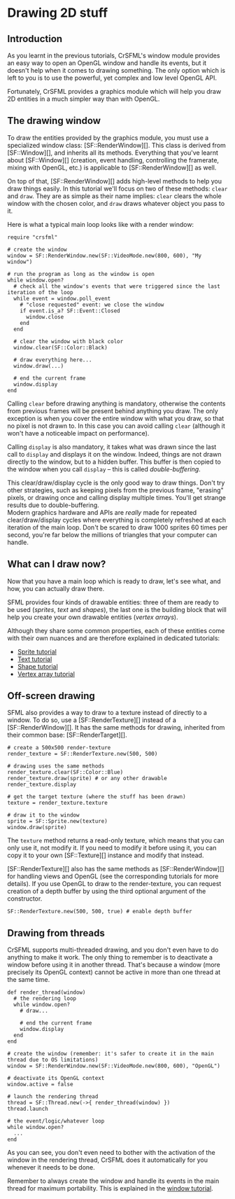# Drawing 2D stuff

## Introduction

As you learnt in the previous tutorials, CrSFML's window module provides an easy way to open an OpenGL window and handle its events, but it doesn't help when it comes to drawing something. The only option which is left to you is to use the powerful, yet complex and low level OpenGL API.

Fortunately, CrSFML provides a graphics module which will help you draw 2D entities in a much simpler way than with OpenGL.

## The drawing window

To draw the entities provided by the graphics module, you must use a specialized window class: [SF::RenderWindow][]. This class is derived from [SF::Window][], and inherits all its methods. Everything that you've learnt about [SF::Window][] (creation, event handling, controlling the framerate, mixing with OpenGL, etc.) is applicable to [SF::RenderWindow][] as well.

On top of that, [SF::RenderWindow][] adds high-level methods to help you draw things easily. In this tutorial we'll focus on two of these methods: `clear` and `draw`. They are as simple as their name implies: `clear` clears the whole window with the chosen color, and `draw` draws whatever object you pass to it.

Here is what a typical main loop looks like with a render window:

```crystal
require "crsfml"

# create the window
window = SF::RenderWindow.new(SF::VideoMode.new(800, 600), "My window")

# run the program as long as the window is open
while window.open?
  # check all the window's events that were triggered since the last iteration of the loop
  while event = window.poll_event
    # "close requested" event: we close the window
    if event.is_a? SF::Event::Closed
      window.close
    end
  end

  # clear the window with black color
  window.clear(SF::Color::Black)

  # draw everything here...
  window.draw(...)

  # end the current frame
  window.display
end
```

Calling `clear` before drawing anything is mandatory, otherwise the contents from previous frames will be present behind anything you draw. The only exception is when you cover the entire window with what you draw, so that no pixel is not drawn to. In this case you can avoid calling `clear` (although it won't have a noticeable impact on performance).

Calling `display` is also mandatory, it takes what was drawn since the last call to `display` and displays it on the window. Indeed, things are not drawn directly to the window, but to a hidden buffer. This buffer is then copied to the window when you call `display` – this is called *double-buffering*.

This clear/draw/display cycle is the only good way to draw things. Don't try other strategies, such as keeping pixels from the previous frame, "erasing" pixels, or drawing once and calling display multiple times. You'll get strange results due to double-buffering.  
Modern graphics hardware and APIs are *really* made for repeated clear/draw/display cycles where everything is completely refreshed at each iteration of the main loop. Don't be scared to draw 1000 sprites 60 times per second, you're far below the millions of triangles that your computer can handle.

## What can I draw now?

Now that you have a main loop which is ready to draw, let's see what, and how, you can actually draw there.

SFML provides four kinds of drawable entities: three of them are ready to be used (*sprites*, *text* and *shapes*), the last one is the building block that will help you create your own drawable entities (*vertex arrays*).

Although they share some common properties, each of these entities come with their own nuances and are therefore explained in dedicated tutorials:

* [Sprite tutorial](sprite.md "Learn how to create and draw sprites")
* [Text tutorial](text.md "Learn how to create and draw text")
* [Shape tutorial](shape.md "Learn how to create and draw shapes")
* [Vertex array tutorial](vertex-array.md "Learn how to create and draw vertex arrays")

## Off-screen drawing

SFML also provides a way to draw to a texture instead of directly to a window. To do so, use a [SF::RenderTexture][] instead of a [SF::RenderWindow][]. It has the same methods for drawing, inherited from their common base: [SF::RenderTarget][].

```crystal
# create a 500x500 render-texture
render_texture = SF::RenderTexture.new(500, 500)

# drawing uses the same methods
render_texture.clear(SF::Color::Blue)
render_texture.draw(sprite) # or any other drawable
render_texture.display

# get the target texture (where the stuff has been drawn)
texture = render_texture.texture

# draw it to the window
sprite = SF::Sprite.new(texture)
window.draw(sprite)
```

The `texture` method returns a read-only texture, which means that you can only use it, not modify it. If you need to modify it before using it, you can copy it to your own [SF::Texture][] instance and modify that instead.

[SF::RenderTexture][] also has the same methods as [SF::RenderWindow][] for handling views and OpenGL (see the corresponding tutorials for more details). If you use OpenGL to draw to the render-texture, you can request creation of a depth buffer by using the third optional argument of the constructor.

```crystal
SF::RenderTexture.new(500, 500, true) # enable depth buffer
```

## Drawing from threads

CrSFML supports multi-threaded drawing, and you don't even have to do anything to make it work. The only thing to remember is to deactivate a window before using it in another thread. That's because a window (more precisely its OpenGL context) cannot be active in more than one thread at the same time.

```crystal
def render_thread(window)
  # the rendering loop
  while window.open?
    # draw...

    # end the current frame
    window.display
  end
end

# create the window (remember: it's safer to create it in the main thread due to OS limitations)
window = SF::RenderWindow.new(SF::VideoMode.new(800, 600), "OpenGL")

# deactivate its OpenGL context
window.active = false

# launch the rendering thread
thread = SF::Thread.new(->{ render_thread(window) })
thread.launch

# the event/logic/whatever loop
while window.open?
  ...
end
```

As you can see, you don't even need to bother with the activation of the window in the rendering thread, CrSFML does it automatically for you whenever it needs to be done.

Remember to always create the window and handle its events in the main thread for maximum portability. This is explained in the [window tutorial](../window/window.md "Window tutorial").
